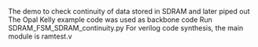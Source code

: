 The demo to check continuity of data stored in SDRAM and later piped out
The Opal Kelly example code was used as backbone code
Run SDRAM_FSM_SDRAM_continuity.py 
For verilog code synthesis, the main module is ramtest.v
